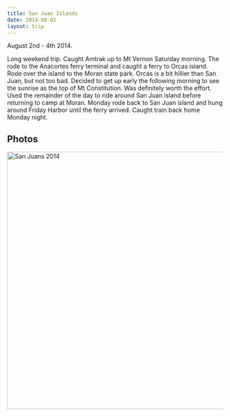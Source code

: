 ```yaml
---
title: San Juan Islands
date: 2014-08-02
layout: trip
---
```


August 2nd - 4th 2014.

Long weekend trip. Caught Amtrak up to Mt Vernon Saturday morning. The rode to the Anacortes ferry terminal and caught a ferry to Orcas island. Rode over the island to the Moran state park. Orcas is a bit hillier than San Juan, but not too bad. Decided to get up early the following morning to see the sunrise as the top of Mt Constitution. Was definitely worth the effort. Used the remainder of the day to ride around San Juan island before returning to camp at Moran. Monday rode back to San Juan island and hung around Friday Harbor until the ferry arrived. Caught train back home Monday night. 

## Photos

<a data-flickr-embed="true"  href="https://www.flickr.com/photos/149922637@N08/albums/72157683025377274" title="San Juans 2014"><img src="https://farm5.staticflickr.com/4239/35341407080_f470285afa_c.jpg" width="800" height="600" alt="San Juans 2014"></a><script async src="//embedr.flickr.com/assets/client-code.js" charset="utf-8"></script>
